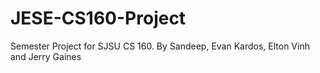 # JESE-CS160-Project
Semester Project for SJSU CS 160. By Sandeep, Evan Kardos, Elton Vinh and Jerry Gaines
